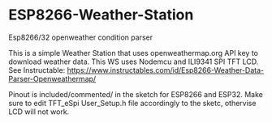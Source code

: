 # ESP8266-Weather-Station
Esp8266/32 openweather condition parser

This is a simple Weather Station that uses openweathermap.org API key to download weather data. This WS uses Nodemcu and ILI9341 SPI TFT LCD. See Instructable: https://www.instructables.com/id/Esp8266-Weather-Data-Parser-Openweathermap/

Pinout is included/commented/ in the sketch for ESP8266 and ESP32.
Make sure to edit TFT_eSpi User_Setup.h file accordingly to the sketc, othervise LCD will not work.
